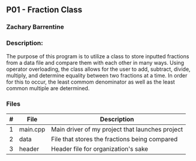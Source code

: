 ## P01 - Fraction Class
### Zachary Barrentine
### Description:

The purpose of this program is to utilize a class to store inputted fractions from a data file and compare them with each other in many ways. Using operator overloading, the class allows for the user to add, subtract, divide, multiply, and determine equality between two fractions at a time. In order for this to occur, the least commom denominator as well as the least common multiple are determined. 

### Files

|   #   | File            | Description                                        |
| :---: | --------------- | -------------------------------------------------- |
|   1   | main.cpp        | Main driver of my project that launches project    |
|   2   | data            | File that stores the fractions being compared      |
|   3   | header          | Header file for organization's sake                |

